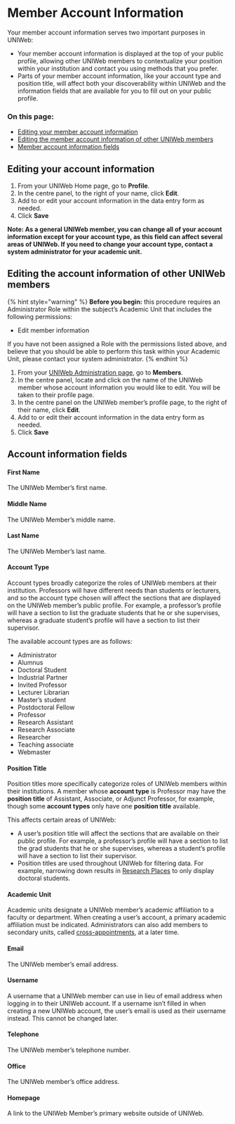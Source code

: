 # Member Account Information

Your member account information serves two important purposes in UNIWeb:

* Your member account information is displayed at the top of your public profile, allowing other UNIWeb members to contextualize your position within your institution and contact you using methods that you prefer. 
* Parts of your member account information, like your account type and position title, will affect both your discoverability within UNIWeb and the information fields that are available for you to fill out on your public profile.

### On this page:

* [Editing your member account information](member-account-information.md#editing-your-member-account-information)
* [Editing the member account information of other UNIWeb members](member-account-information.md#editing-the-member-account-information-of-other-UNIWeb-members)
* [Member account information fields](member-account-information.md#account-information-fields)

## Editing your account information

1. From your UNIWeb Home page, go to **Profile**.
2. In the centre panel, to the right of your name, click **Edit**.
3. Add to or edit your account information in the data entry form as needed.
4. Click **Save**

**Note: As a general UNIWeb member, you can change all of your account information except for your account type, as this field can affect several areas of UNIWeb. If you need to change your account type, contact a system administrator for your academic unit.**

## Editing the account information of other UNIWeb members

{% hint style="warning" %}
**Before you begin:** this procedure requires an Administrator Role within the subject’s Academic Unit that includes the following permissions:

* Edit member information

If you have not been assigned a Role with the permissions listed above, and believe that you should be able to perform this task within your Academic Unit, please contact your system administrator.
{% endhint %}

1. From your [UNIWeb Administration page](https://app.gitbook.com/@proximify/s/uniweb-docs/~/drafts/-LnYEzOBp5J6ui_Qtfpl/primary/introduction/navigating-uniweb/navigating-uniweb#the-administration-page), go to **Members**.
2. In the centre panel, locate and click on the name of the UNIWeb member whose account information you would like to edit. You will be taken to their profile page.
3. In the centre panel on the UNIWeb member’s profile page, to the right of their name, click **Edit**.
4. Add to or edit their account information in the data entry form as needed.
5. Click **Save**

## Account information fields

#### First Name

The UNIWeb Member’s first name.

#### Middle Name

The UNIWeb Member’s middle name.

#### Last Name

The UNIWeb Member’s last name.

#### Account Type

Account types broadly categorize the roles of UNIWeb members at their institution. Professors will have different needs than students or lecturers, and so the account type chosen will affect the sections that are displayed on the UNIWeb member’s public profile. For example, a professor’s profile will have a section to list the graduate students that he or she supervises, whereas a graduate student’s profile will have a section to list their supervisor.

The available account types are as follows:

* Administrator
* Alumnus
* Doctoral Student
* Industrial Partner 
* Invited Professor 
* Lecturer Librarian 
* Master’s student
* Postdoctoral Fellow
* Professor
* Research Assistant
* Research Associate
* Researcher
* Teaching associate
* Webmaster

#### Position Title

Position titles more specifically categorize roles of UNIWeb members within their institutions. A member whose **account type** is Professor may have the **position title** of Assistant, Associate, or Adjunct Professor, for example, though some **account types** only have one **position title** available.

This affects certain areas of UNIWeb:

* A user’s position title will affect the sections that are available on their public profile. For example, a professor’s profile will have a section to list the grad students that he or she supervises, whereas a student’s profile will have a section to list their supervisor.
* Position titles are used throughout UNIWeb for filtering data. For example, narrowing down results in [Research Places](member-account-information.md) to only display doctoral students.

#### Academic Unit

Academic units designate a UNIWeb member’s academic affiliation to a faculty or department. When creating a user’s account, a primary academic affiliation must be indicated. Administrators can also add members to secondary units, called [cross-appointments](member-account-information.md), at a later time.

#### Email

The UNIWeb member’s email address.

#### Username

A username that a UNIWeb member can use in lieu of email address when logging in to their UNIWeb account. If a username isn’t filled in when creating a new UNIWeb account, the user’s email is used as their username instead. This cannot be changed later.

#### Telephone

The UNIWeb member’s telephone number.

#### Office

The UNIWeb member’s office address.

#### Homepage

A link to the UNIWeb Member’s primary website outside of UNIWeb.

